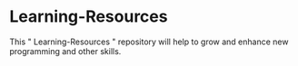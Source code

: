 # Learning-Resources
This " Learning-Resources " repository will help to grow and enhance new programming and other skills.
